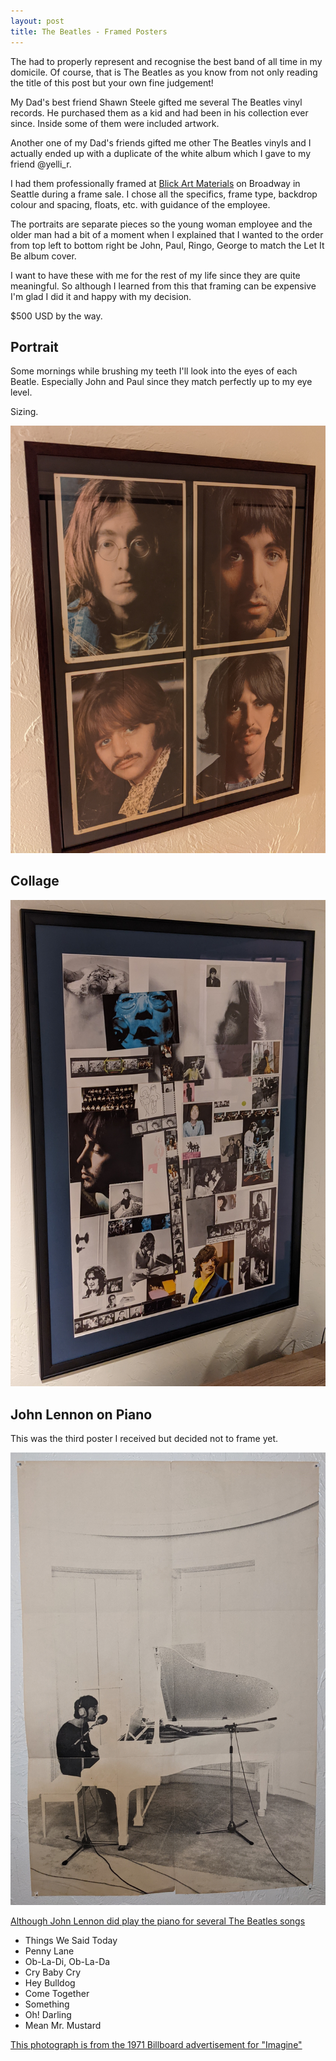 ```yaml
---
layout: post
title: The Beatles - Framed Posters
---
```


The had to properly represent and recognise the best band of all time in my domicile. Of course, that is The Beatles as you know from not only reading the title of this post but your own fine judgement!

My Dad's best friend Shawn Steele gifted me several The Beatles vinyl records. He purchased them as a kid and had been in his collection ever since. Inside some of them were included artwork.

Another one of my Dad's friends gifted me other The Beatles vinyls and I actually ended up with a duplicate of the white album which I gave to my friend @yelli_r.

<!-- try to figure out which ones shawn got me and which the arts came in -->

I had them professionally framed at [Blick Art Materials](https://www.dickblick.com/stores/washington/seattle/) on Broadway in Seattle during a frame sale. I chose all the specifics, frame type, backdrop colour and spacing, floats, etc. with guidance of the employee.

The portraits are separate pieces so the young woman employee and the older man had a bit of a moment when I explained that I wanted to the order from top left to bottom right be John, Paul, Ringo, George to match the Let It Be album cover.

I want to have these with me for the rest of my life since they are quite meaningful. So although I learned from this that framing can be expensive I'm glad I did it and happy with my decision.

$500 USD by the way.
<!-- TODO: get receipt -->

## Portrait

Some mornings while brushing my teeth I'll look into the eyes of each Beatle. Especially John and Paul since they match perfectly up to my eye level.

Sizing.

![The Beatles Portraits](/assets/img/beatles/beatles-portrait.jpg)

## Collage

![The Beatles Collage](/assets/img/beatles/beatles-collage.jpg)

## John Lennon on Piano

This was the third poster I received but decided not to frame yet.

![John Lennon on Piano](/assets/img/beatles/lennon-piano.jpg)

[Although John Lennon did play the piano for several The Beatles songs](https://qr.ae/pr7iRf)

- Things We Said Today
- Penny Lane
- Ob-La-Di, Ob-La-Da
- Cry Baby Cry
- Hey Bulldog
- Come Together
- Something
- Oh! Darling
- Mean Mr. Mustard

[This photograph is from the 1971 Billboard advertisement for "Imagine"](https://commons.wikimedia.org/wiki/File:John_Lennon_Imagine_1971.jpg#/media/File:John_Lennon_Imagine_1971.jpg)
